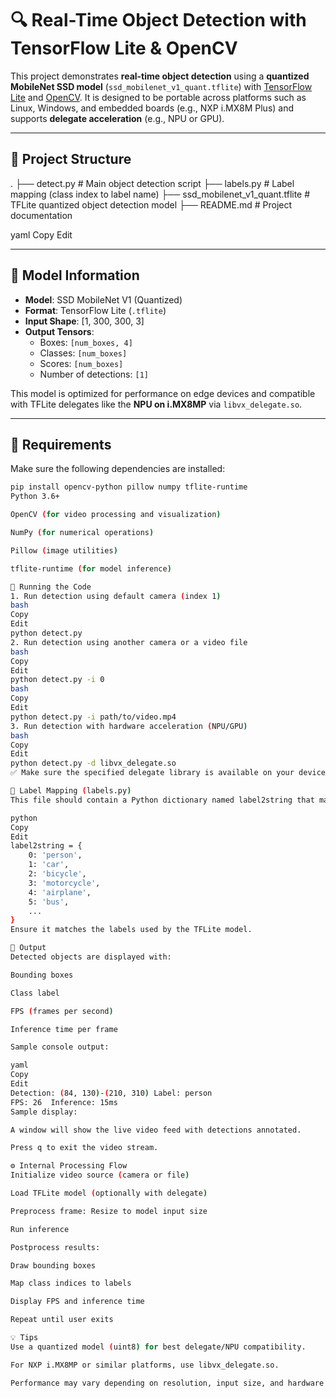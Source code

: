 # 🔍 Real-Time Object Detection with TensorFlow Lite & OpenCV

This project demonstrates **real-time object detection** using a **quantized MobileNet SSD model** (`ssd_mobilenet_v1_quant.tflite`) with [TensorFlow Lite](https://www.tensorflow.org/lite) and [OpenCV](https://opencv.org/). It is designed to be portable across platforms such as Linux, Windows, and embedded boards (e.g., NXP i.MX8M Plus) and supports **delegate acceleration** (e.g., NPU or GPU).

---

## 📁 Project Structure

.
├── detect.py # Main object detection script
├── labels.py # Label mapping (class index to label name)
├── ssd_mobilenet_v1_quant.tflite # TFLite quantized object detection model
├── README.md # Project documentation

yaml
Copy
Edit

---

## 🧠 Model Information

- **Model**: SSD MobileNet V1 (Quantized)
- **Format**: TensorFlow Lite (`.tflite`)
- **Input Shape**: [1, 300, 300, 3]
- **Output Tensors**:
  - Boxes: `[num_boxes, 4]`
  - Classes: `[num_boxes]`
  - Scores: `[num_boxes]`
  - Number of detections: `[1]`

This model is optimized for performance on edge devices and compatible with TFLite delegates like the **NPU on i.MX8MP** via `libvx_delegate.so`.

---

## 🔧 Requirements

Make sure the following dependencies are installed:

```bash
pip install opencv-python pillow numpy tflite-runtime
Python 3.6+

OpenCV (for video processing and visualization)

NumPy (for numerical operations)

Pillow (image utilities)

tflite-runtime (for model inference)

🚀 Running the Code
1. Run detection using default camera (index 1)
bash
Copy
Edit
python detect.py
2. Run detection using another camera or a video file
bash
Copy
Edit
python detect.py -i 0
bash
Copy
Edit
python detect.py -i path/to/video.mp4
3. Run detection with hardware acceleration (NPU/GPU)
bash
Copy
Edit
python detect.py -d libvx_delegate.so
✅ Make sure the specified delegate library is available on your device.

📝 Label Mapping (labels.py)
This file should contain a Python dictionary named label2string that maps class indices to human-readable labels. Example:

python
Copy
Edit
label2string = {
    0: 'person',
    1: 'car',
    2: 'bicycle',
    3: 'motorcycle',
    4: 'airplane',
    5: 'bus',
    ...
}
Ensure it matches the labels used by the TFLite model.

🎯 Output
Detected objects are displayed with:

Bounding boxes

Class label

FPS (frames per second)

Inference time per frame

Sample console output:

yaml
Copy
Edit
Detection: (84, 130)-(210, 310) Label: person
FPS: 26  Inference: 15ms
Sample display:

A window will show the live video feed with detections annotated.

Press q to exit the video stream.

⚙️ Internal Processing Flow
Initialize video source (camera or file)

Load TFLite model (optionally with delegate)

Preprocess frame: Resize to model input size

Run inference

Postprocess results:

Draw bounding boxes

Map class indices to labels

Display FPS and inference time

Repeat until user exits

💡 Tips
Use a quantized model (uint8) for best delegate/NPU compatibility.

For NXP i.MX8MP or similar platforms, use libvx_delegate.so.

Performance may vary depending on resolution, input size, and hardware acceleration.

